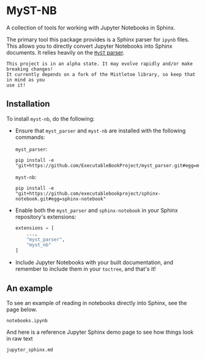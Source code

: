 # MyST-NB

A collection of tools for working with Jupyter Notebooks in Sphinx.

The primary tool this package provides is a Sphinx parser for `ipynb` files.
This allows you to directly convert Jupyter Notebooks into Sphinx documents.
It relies heavily on the [`MyST` parser](https://github.com/ExecutableBookProject/myst_parser).

```{warning}
This project is in an alpha state. It may evolve rapidly and/or make breaking changes!
It currently depends on a fork of the Mistletoe library, so keep that in mind as you
use it!
```

## Installation

To install `myst-nb`, do the following:

* Ensure that `myst_parser` and `myst-nb` are installed with the following
  commands:

  `myst_parser`:
  ```
  pip install -e "git+https://github.com/ExecutableBookProject/myst_parser.git#egg=myst_parser[sphinx]"
  ```

  `myst-nb`:
  ```
  pip install -e "git+https://github.com/executablebookproject/sphinx-notebook.git#egg=sphinx-notebook"
  ```
* Enable both the `myst_parser` and `sphinx-notebook` in your Sphinx repository's
  extensions:

  ```python
  extensions = [
      ...,
      "myst_parser",
      "myst_nb"
  ]
  ```
* Include Jupyter Notebooks with your built documentation, and remember to include them
  in your `toctree`, and that's it!

## An example

To see an example of reading in notebooks directly into Sphinx, see the page below.

```{toctree}
notebooks.ipynb
```

And here is a reference Jupyter Sphinx demo page to see how things look in raw text

```{toctree}
jupyter_sphinx.md
```
